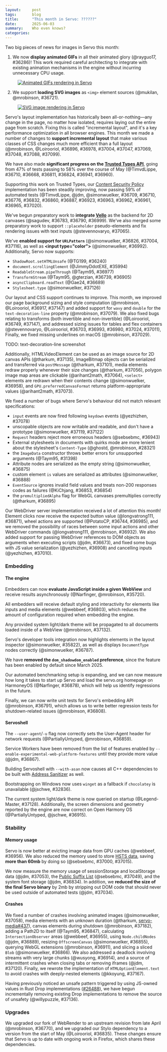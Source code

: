 ```yaml
---
layout:     post
tags:       blog
title:      "This month in Servo: ??????"
date:       2025-06-03
summary:    Who even knows?
categories:
---
```



Two big pieces of news for images in Servo this month:

1. We now **display animated GIFs** in all their animated glory (@rayguo17, #36286)!
This work required careful architecting to integrate with existing animation mechanisms in the engine without incurring unnecessary CPU usage.

<figure><a href="{{ '/img/blog/2025-06-servo-gif.gif' | url }}"><img alt="Animated GIFs rendering in Servo" src="{{ '/img/blog/2025-06-servo-gif.gif' | url }}"></a></figure>

2. We support **loading SVG images** as `<img>` element sources (@mukilan, @mrobinson, #36721).

<figure><a href="{{ '/img/blog/2025-06-servo-svg.png' | url }}"><img alt="SVG image rendering in Servo" src="{{ '/img/blog/2025-06-servo-svg.png' | url }}"></a></figure>

Servo's layout implementation has historically been all-or-nothing—any change in the page, no matter how isolated, requires laying out the entire page from scratch. Fixing this is called "incremental layout", and it's a key performance optimization in all browser engines. This month we made a number of changes to **support incremental layout** that make various classes of CSS changes much more efficient than a full layout (@mrobinson, @Loirooriol, #36896, #36978, #37004, #37047, #37069, #37048, #37088, #37099).

We have also made **significant progress on the [Trusted Types API](https://developer.mozilla.org/en-US/docs/Web/API/Trusted_Types_API)**, going from 47% of tests passing to 58% over the course of May (@TimvdLippe, #36710, #36668, #36811, #36824, #36941, #36960).

Supporting this work on Trusted Types, our [Content Security Policy](https://developer.mozilla.org/en-US/docs/Web/HTTP/Guides/CSP) implementation has been steadily improving, now passing 59% of automated tests (@TimvdLippe, @jdm, @simonwuelker, #36709, #36710, #36776, #36832, #36860, #36887, #36923, #36963, #36962, #36961, #36965, #37020).

We've begun preparatory work to **integrate [Vello](https://github.com/linebender/vello)** as the backend for 2D canvases (@sagudev, #36783, #36790, #36999). We've also merged some preparatory work to support `::placeholder` pseudo-elements and fix rendering issues with text inputs (@stevennovaryo, #37065).

We've **enabled support for `URLPattern`** (@simonwuelker, #36826, #37004, #37116), as well as **&lt;input type="color">** (@simonwuelker, #36992).
Additionally, Servo now supports:
* `ShadowRoot.setHTMLUnsafe` (@TG199, #36240)
* `document.scrollingElement` (@JimmyDdotEXE, #35994)
* `ReadableStream.pipeThrough` (@Taym95, #36977)
* `TransformStream` (@Taym95, @gterzian, #36739, #36905)
* `asyncClipboard.readText` (@Gae24, #36689)
* `Stylesheet.type` (@simonwuelker, #37126)

Our layout and CSS support continues to improve.
This month, we improved our page background sizing and style computation (@mrobinson, @Loirooriol, #36917, #37147) and added support for `wavy` and `double` for the `text-decoration-line` property (@mrobinson, #37079).
We also fixed bugs relating to transforms (both invertible and non-invertible) (@Loirooriol, #36749, #37147), and addressed sizing issues for tables and flex containers (@stevennovaryo, @Loirooriol, #36703, #36993, #36980, #37024, #37011), Finally, we fixed missing underlines on macOS (@mrobinson, #37029).

TODO: text-decoration-line screenshot

Additionally, HTMLVideoElement can be used as an image source for 2D canvas APIs (@tharkum, #37135), ImageBitmap objects can be serialized and transferred via `postMessage` (@tharkum, #37101), media elements redraw properly whenever their size changes (@tharkum, #37056), polygon image map areas are clickable (@arihant2math, #37064), `<select>` elements are redrawn when their contents change (@simonwuelker, #36958), and `GPU.preferredCanvasFormat` returns platform-appropriate values (@arihant2math, #37073).

We fixed a number of bugs where Servo's behaviour did not match relevant specifications:
* `input` events are now fired following `keydown` events (@yezhizhen, #37078)
* unscopable objects are now writable and readable, and don't have a prototype (@simonwuelker, #37119, #37122)
* `Request` headers reject more erroneous headers (@sebsebmc, #36943)
* External stylesheets in documents with quirks mode are more lenient about the stylesheet's `Content-Type` (@ghostd, @mrobinson, #28321)
* the `ImageData` constructor throws better errors for unsupported arguments (@Taym95, #31398)
* Attribute nodes are serialized as the empty string (@simonwuelker, #36875)
* custom element `is` values are serialized as attributes (@simonwuelker, #36888)
* `EventSource` ignores invalid field values and treats non-200 responses codes as failures (@KiChjang, #36853, #36854)
* the `premultipliedAlpha` flag for WebGL canvases premultiplies correctly (@tharkum, #36895)

Our WebDriver server implementation received a lot of attention this month!
Element clicks now receive the expected button value (@longvatrong111, #36871), wheel actions are supported (@PotatoCP, #36744, #36985), and we removed the possibility of races between some input actions and other WebDriver commands (@longvatrong111, @mrobinson, #36932).
We also added support for passing WebDriver references to DOM objects as arguments when executing scripts (@jdm, #36673), and fixed some bugs with JS value serialization (@yezhizhen, #36908) and cancelling inputs (@yezhizhen, #37010).

### Embedding

#### The engine

Embedders can now **evaluate JavaScript inside a given WebView** and receive results asynchronously (@Narfinger, @mrobinson, #35720).

All embedders will receive default styling and interactivity for elements like inputs and media elements (@webbeef, #36803), which reduces the amount of configuration required when embedding the engine.

Any provided system light/dark theme will be propagated to all documents loaded inside of a WebView (@mrobinson, #37132).

Servo's developer tools integration now highlights elements in the layout inspector (@simonwuelker, #35822), as well as displays `DocumentType` nodes correctly (@simonwuelker, #36787).

We have **removed the `dom_shadowdom_enabled` preference**, since the feature has been enabled by default since March 2025.

Our automated benchmarking setup is expanding, and we can now measure how long it takes to start up Servo and load the servo.org homepage on HarmoneyOS (@Narfinger, #36878), which will help us identify regressions in the future.

Finally, we can now write unit tests for Servo's embedding API (@mrobinson, #36791), which allows us to write better regression tests for shutdown-related issues (@mrobinson, #36808).

#### Servoshell

The `--user-agent`/`-u` flag now correctly sets the User-Agent header for network requests (@PartiallyUntyped, @mrobinson, #36859).

Service Workers have been removed from the list of features enabled by `--enable-experimental-web-platform-features` until they provide more value (@jdm, #36867).

Building Servoshell with `--with-asan` now causes all C++ dependencies to be built with [Address Sanitizer](https://clang.llvm.org/docs/AddressSanitizer.html) as well.

Bootstrapping on Windows now uses `winget` as a fallback if `chocolatey` is unavailable (@jschwe, #32836).

The current system light/dark theme is now queried on startup (@Legend-Master, #37128).
Additionally, the screen dimensions and geometry reported by the engine are now correct on Open Harmony OS (@PartiallyUntyped, @jschwe, #36915).


### Stability

#### Memory usage

Servo is now better at evicting image data from GPU caches (@webbeef, #36956).
We also reduced the memory used to store [HSTS data](https://developer.mozilla.org/en-US/docs/Glossary/HSTS), saving **more than 60mb** by doing so (@sebsebmc, #37000, #37015).

We now measure the memory usage of sessionStorage and localStorage data (@jdm, #37053), the [Public Suffix List](https://en.wikipedia.org/wiki/Public_Suffix_List) (@sebsebmc, #37049), and the system font storage (@jdm, #36834).
In addition, we **reduced the size of the final Servo binary** by 2mb by stripping out DOM code that should never be used outside of automated tests (@jdm, #37034).

#### Crashes

We fixed a number of crashes involving animated images (@simonwuelker, #37058), media elements with an unknown duration (@tharkum, [servo-media#437](https://github.com/servo/media/pull/437)), canvas elements during shutdown (@mrobinson, #37182), adding a Path2D to itself (@Taym95, #36847), calculating `IntersectionObserver` areas (@webbeef, #36955), using `Node.childNodes` (@jdm, #36889), resizing `OffscreenCanvas` (@simonwuelker, #36855), querying WebGL extensions (@mrobinson, #36911), and slicing a sliced `Blob` (@simonwuelker, #36866).
We also addressed a deadlock involving streams with very large chunks (@wusyong, #36914), and a source of intermittent crashes when closing tabs or removing iframes (@jdm, #37120).
Finally, we rewrote the implementation of `HTMLOptionElement.text` to avoid crashes with deeply-nested elements (@kkoyung, #37167).

Having previously noticed an unsafe pattern triggered by using JS-owned values in Rust Drop implementations ([#26488](https://github.com/servo/servo/issues/26488)), we have begun incrementally removing existing Drop implementations to remove the source of unsafety (@willypuzzle, #37136).

### Upgrades

We upgraded our fork of WebRender to an upstream revision from late April (@mrobinson, #36770), and we upgraded our Stylo dependency to a version from the start of May (@Loirooriol, #36835).
These changes ensure that Servo is up to date with ongoing work in Firefox, which shares these dependencies.

<style>
    ._correction {
        max-width: 33em;
        margin: 1em auto;
        border-bottom: 1px solid;
        padding-bottom: 1em;
    }
    ._note {
        margin: 1em 1em;
        border-left: 1px solid;
        padding-left: 1em;
        opacity: 0.75;
    }
</style>